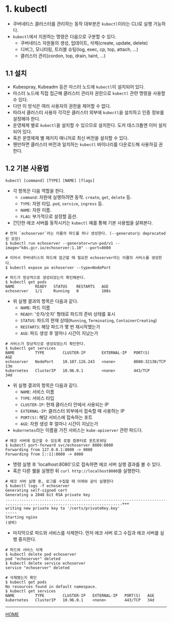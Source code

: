 # 1. kubectl

- 쿠버네티스 클러스터를 관리하는 동작 대부분은 `kubectl`이라는 CLI로 실행 가능하다.
- `kubectl`에서 지원하는 명령은 다음으로 구분할 수 있다.
  - 쿠버네티스 자원들의 생성, 업데이트, 삭제(create, update, delete)
  - 디버그, 모니터링, 트러블 슈팅(log, exec, cp, top, attach, ...)
  - 클러스터 관리(cordon, top, drain, taint, ...)


## 1.1 설치

- Kubespray, Kubeadm 등은 마스터 노드에 `kubectl`이 설치되어 있다.
- 마스터 노드에 직접 접근해 클러스터 관리자 권한으로 `kubectl` 관련 명령을 사용할 수 있다.
- 다만 이 방식은 여러 사용자의 권한을 제어할 수 없다.
- 따라서 클러스터 사용자 각각은 클러스터 외부에 `kubectl`을 설치하고 인증 정보를 설정해야 한다.
- 운영체제 별로 `kubectl`을 설치할 수 있으므로 설치한다. 도커 데스크톱엔 이미 설치되어 있다.
- 혹은 운영체제 별 패키지 매니저로 최신 버전을 설치할 수 있다.
- 웬만하면 클러스터 버전과 일치하는 `kubectl` 바이너리를 다운로드해 사용하길 권한다.


## 1.2 기본 사용법

```
kubectl [command] [TYPE] [NAME] [flags]
```

- 각 항목은 다음 역할을 한다.
  - `command`: 자원에 실행하려면 동작. `create`, `get`, `delete` 등.
  - `TYPE`: 자원 타입. `pod`, `service`, `ingress` 등.
  - `NAME`: 자원 이름.
  - `FLAG`:  부가적으로 설정할 옵션.
- 간단한 에코 서버를 동작시키는 `kubectl` 예를 통해 기본 사용법을 살펴본다.

```shell
# 먼저 `echoserver`라는 이름의 파드를 하나 생성한다. (--generator는 deprecated된 모양)
$ kubectl run echoserver --generator=run-pod/v1 --image="k8s.gcr.io/echoserver:1.10" --port=8080
```

```shell
# 이어서 쿠버네티스의 파드에 접근할 때 필요한 echoserver라는 이름의 서비스를 생성한다.
$ kubectl expose po echoserver --type=NodePort
```

```shell
# 파드가 정상적으로 생성되었는지 확인해본다.
$ kubectl get pods
NAME         READY   STATUS    RESTARTS   AGE
echoserver   1/1     Running   0          108s
```

- 위 실행 결과의 항목은 다음과 같다.
  - `NAME`: 파드 이름
  - `READY`: '숫자/숫자' 형태로 파드의 준비 상태를 표시
  - `STATUS`: 파드의 현재 상태(`Running`, `Terminating`, `ContainerCreating`)
  - `RESTARTS`: 해당 파드가 몇 번 재시작했는가
  - `AGE`: 파드 생성 후 얼마나 시간이 지났는가

```shell
# 서비스가 정상적으로 생성되었는지 확인한다.
$ kubectl get services
NAME         TYPE        CLUSTER-IP       EXTERNAL-IP   PORT(S)          AGE
echoserver   NodePort    10.107.126.243   <none>        8080:32130/TCP   13m
kubernetes   ClusterIP   10.96.0.1        <none>        443/TCP          34d
```

- 위 실행 결과의 항목은 다음과 같다.
  - `NAME`: 서비스 이름
  - `TYPE`: 서비스 타입
  - `CLUSTER-IP`: 현재 클러스터 안에서 사용되는 IP
  - `EXTERNAL-IP`: 클러스터 외부에서 접속할 때 사용하는 IP
  - `PORT(S)`: 해당 서비스에 접속하는 포트
  - `AGE`: 자원 생성 후 얼마나 시간이 지났는가
- `kubernetes`라는 이름을 가진 서비스는 `kube-apiserver` 관련 파드다.

```shell
# 에코 서버에 접근할 수 있도록 로컬 컴퓨터로 포트포워딩
$ kubectl port-forward svc/echoserver 8080:8080
Forwarding from 127.0.0.1:8080 -> 8080
Forwarding from [::1]:8080 -> 8080
```

- 명령 실행 후 'localhost:8080'으로 접속하면 에코 서버 실행 결과를 볼 수 있다.
- 혹은 다른 쉘을 실행한 뒤 ```curl http://localhost8080```을 실행한다.

```shell
# 에코 서버 실행 중, 로그를 수집할 때 아래와 같이 실행한다
$ kubectl logs -f echoserver
Generating self-signed cert
Generating a 2048 bit RSA private key
.................................................................................................+++
...................................................+++
writing new private key to '/certs/privateKey.key'
-----
Starting nginx
(생략)
```

- 마지막으로 파드와 서비스를 삭제한다. 먼저 에코 서버 로그 수집과 에코 서버를 실행 중지한다.

```shell
# 파드와 서비스 삭제
$ kubectl delete pod echoserver
pod "echoserver" deleted
$ kubectl delete service echoserver
service "echoserver" deleted

# 삭제됐는지 확인 
$ kubectl get pods
No resources found in default namespace.
$ kubectl get services
NAME         TYPE        CLUSTER-IP   EXTERNAL-IP   PORT(S)   AGE
kubernetes   ClusterIP   10.96.0.1    <none>        443/TCP   34d
```

-----
[HOME](./index.md)
